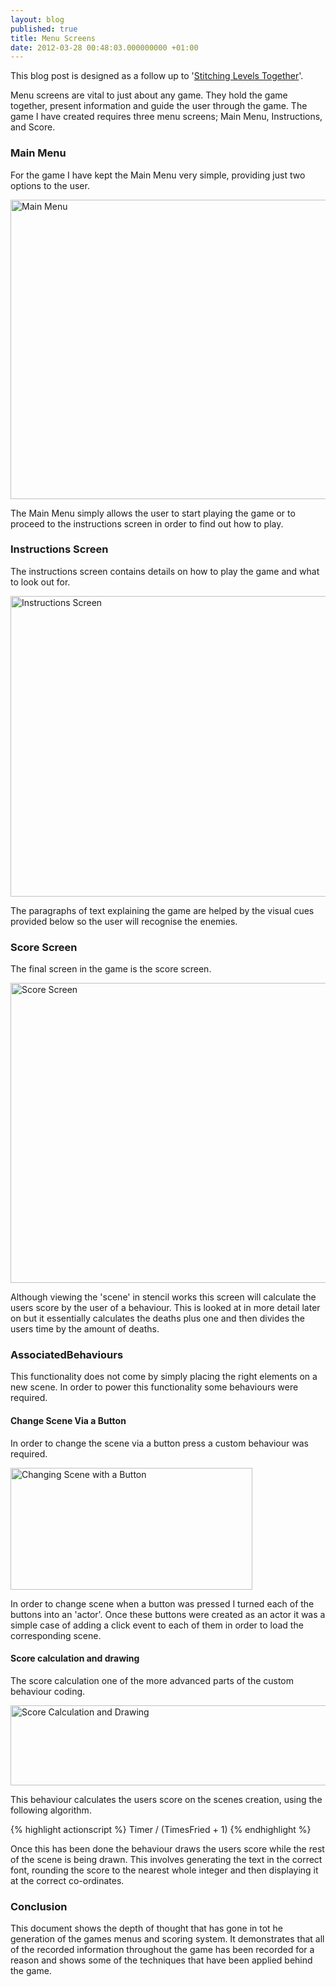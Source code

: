 ```yaml
---
layout: blog
published: true
title: Menu Screens
date: 2012-03-28 00:48:03.000000000 +01:00
---
```

This blog post is designed as a follow up to '[Stitching Levels Together](http://danielgroves.net/2012/03/stitching-levels-together/ "Stitching Levels Together")'.

Menu screens are vital to just about any game. They hold the game together, present information and guide the user through the game. The game I have created requires three menu screens; Main Menu, Instructions, and Score.

### Main Menu

For the game I have kept the Main Menu very simple, providing just two options to the user.

[<img class="size-full wp-image-874" title="Main Menu" src="http://danielgroves.net/wp-content/uploads/2012/03/Screen-Shot-2012-03-28-at-00.13.20.png" alt="Main Menu" width="641" height="479" />](http://danielgroves.net/wp-content/uploads/2012/03/Screen-Shot-2012-03-28-at-00.13.20.png)

The Main Menu simply allows the user to start playing the game or to proceed to the instructions screen in order to find out how to play.

### Instructions Screen

The instructions screen contains details on how to play the game and what to look out for.

[<img class="size-full wp-image-872" title="Instructions Screen" src="http://danielgroves.net/wp-content/uploads/2012/03/Screen-Shot-2012-03-28-at-00.14.09.png" alt="Instructions Screen" width="643" height="481" />](http://danielgroves.net/wp-content/uploads/2012/03/Screen-Shot-2012-03-28-at-00.14.09.png)

The paragraphs of text explaining the game are helped by the visual cues provided below so the user will recognise the enemies.

### Score Screen

The final screen in the game is the score screen.

[<img class="size-full wp-image-873" title="Score Screen" src="http://danielgroves.net/wp-content/uploads/2012/03/Screen-Shot-2012-03-28-at-00.13.39.png" alt="Score Screen" width="642" height="480" />](http://danielgroves.net/wp-content/uploads/2012/03/Screen-Shot-2012-03-28-at-00.13.39.png)

Although viewing the 'scene' in stencil works this screen will calculate the users score by the user of a behaviour. This is looked at in more detail later on but it essentially calculates the deaths plus one and then divides the users time by the amount of deaths.

### AssociatedBehaviours

This functionality does not come by simply placing the right elements on a new scene. In order to power this functionality some behaviours were required.

#### Change Scene Via a Button

In order to change the scene via a button press a custom behaviour was required.

[<img class="size-full wp-image-877" title="Changing Scene with a Button" src="http://danielgroves.net/wp-content/uploads/2012/03/Screen-Shot-2012-03-28-at-00.30.37.png" alt="Changing Scene with a Button" width="387" height="195" />](http://danielgroves.net/wp-content/uploads/2012/03/Screen-Shot-2012-03-28-at-00.30.37.png)

In order to change scene when a button was pressed I turned each of the buttons into an 'actor'. Once these buttons were created as an actor it was a simple case of adding a click event to each of them in order to load the corresponding scene.

#### Score calculation and drawing

The score calculation one of the more advanced parts of the custom behaviour coding.

[<img class="size-large wp-image-878" title="Score Calculation and Drawing" src="http://danielgroves.net/wp-content/uploads/2012/03/Screen-Shot-2012-03-28-at-00.30.25-710x128.png" alt="Score Calculation and Drawing" width="710" height="128" />](http://danielgroves.net/wp-content/uploads/2012/03/Screen-Shot-2012-03-28-at-00.30.25.png)

This behaviour calculates the users score on the scenes creation, using the following algorithm.

{% highlight actionscript %}
Timer / (TimesFried + 1)
{% endhighlight %}

Once this has been done the behaviour draws the users score while the rest of the scene is being drawn. This involves generating the text in the correct font, rounding the score to the nearest whole integer and then displaying it at the correct co-ordinates.

### Conclusion

This document shows the depth of thought that has gone in tot he generation of the games menus and scoring system. It demonstrates that all of the recorded information throughout the game has been recorded for a reason and shows some of the techniques that have been applied behind the game.
